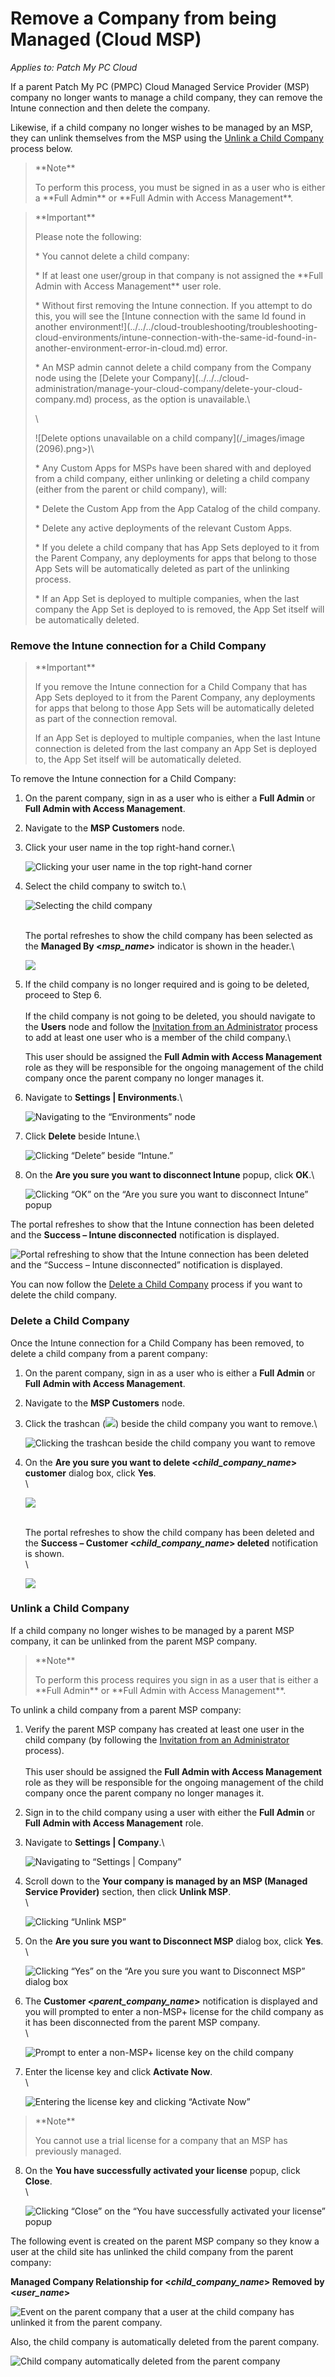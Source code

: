 # Remove a Company from being Managed (Cloud MSP)

_Applies to: Patch My PC Cloud_

If a parent Patch My PC (PMPC) Cloud Managed Service Provider (MSP) company no longer wants to manage a child company, they can remove the Intune connection and then delete the company.

Likewise, if a child company no longer wishes to be managed by an MSP, they can unlink themselves from the MSP using the [Unlink a Child Company](remove-a-company-from-being-managed-cloud-msp.md#unlink-a-child-company) process below.

<blockquote class="wp-block-quote">
<p>**Note**</p>
<p>To perform this process, you must be signed in as a user who is either a **Full Admin** or **Full Admin with Access Management**.</p>
</blockquote>

<blockquote class="wp-block-quote">
<p>**Important**</p>
<p>Please note the following:</p>
<p>* You cannot delete a child company:</p>
<p>* If at least one user/group in that company is not assigned the **Full Admin with Access Management** user role.</p>
<p>* Without first removing the Intune connection. If you attempt to do this, you will see the [Intune connection with the same Id found in another environment!](../../../cloud-troubleshooting/troubleshooting-cloud-environments/intune-connection-with-the-same-id-found-in-another-environment-error-in-cloud.md) error.</p>
<p>* An MSP admin cannot delete a child company from the Company node using the [Delete your Company](../../../cloud-administration/manage-your-cloud-company/delete-your-cloud-company.md) process, as the option is unavailable.\</p>
<p>\</p>
<p>![Delete options unavailable on a child company](/_images/image (2096).png>)\</p>
<p>* Any Custom Apps for MSPs have been shared with and deployed from a child company, either unlinking or deleting a child company (either from the parent or child company), will:</p>
<p>* Delete the Custom App from the App Catalog of the child company.</p>
<p>* Delete any active deployments of the relevant Custom Apps.</p>
<p>* If you delete a child company that has App Sets deployed to it from the Parent Company, any deployments for apps that belong to those App Sets will be automatically deleted as part of the unlinking process.</p>
<p>* If an App Set is deployed to multiple companies, when the last company the App Set is deployed to is removed, the App Set itself will be automatically deleted.</p>
</blockquote>

### Remove the Intune connection for a Child Company

<blockquote class="wp-block-quote">
<p>**Important**</p>
<p>If you remove the Intune connection for a Child Company that has App Sets deployed to it from the Parent Company, any deployments for apps that belong to those  App Sets will be automatically deleted as part of the connection removal.</p>
<p>If an App Set is deployed to multiple companies, when the last Intune connection is deleted from the last company an App Set is deployed to, the App Set itself will be automatically deleted.</p>
</blockquote>

To remove the Intune connection for a Child Company:

1. On the parent company, sign in as a user who is either a **Full Admin** or **Full Admin with Access Management**.
2. Navigate to the **MSP Customers** node.
3.  Click your user name in the top right-hand corner.\


    ![Clicking  your user name in the top right-hand corner](/_images/image-(367).png "Clicking  your user name in the top right-hand corner")


4.  Select the child company to switch to.\


    ![Selecting the child company](/_images/image-(368).png "Selecting the child company")

    \
    The portal refreshes to show the child company has been selected as the **Managed By <**_**msp\_name**_**>** indicator is shown in the header.\


    ![](/_images/image-(369).png "")
5.  If the child company is no longer required and is going to be deleted, proceed to Step 6.\
    \
    If the child company is not going to be deleted, you should navigate to the **Users** node and follow the [Invitation from an Administrator](../../../cloud-administration/manage-cloud-users/add-a-cloud-user.md#invitation-from-an-administrator) process to add at least one user who is a member of the child company.\


    This user should be assigned the **Full Admin with Access Management** role as they will be responsible for the ongoing management of the child company once the parent company no longer manages it.
6.  Navigate to **Settings | Environments**.\


    ![Navigating to the “Environments” node](/_images/image-(370).png "Navigating to the “Environments” node")


7.  Click **Delete** beside Intune.\


    ![Clicking “Delete” beside “Intune.”](/_images/image-(371).png "Clicking “Delete” beside “Intune.”")


8.  On the **Are you sure you want to disconnect Intune** popup, click **OK**.\


    ![Clicking “OK” on the “Are you sure you want to disconnect Intune” popup](/_images/image-(372).png "Clicking “OK” on the “Are you sure you want to disconnect Intune” popup")



The portal refreshes to show that the Intune connection has been deleted and the **Success – Intune disconnected** notification is displayed.

![Portal refreshing to show that the Intune connection has been deleted and the “Success – Intune disconnected” notification is displayed.](/_images/image-(373).png "Portal refreshing to show that the Intune connection has been deleted and the “Success – Intune disconnected” notification is displayed.")

You can now follow the [Delete a Child Company](remove-a-company-from-being-managed-cloud-msp.md#delete-a-child-company) process if you want to delete the child company.

### Delete a Child Company

Once the Intune connection for a Child Company has been removed, to delete a child company from a parent company:

1. On the parent company, sign in as a user who is either a **Full Admin** or **Full Admin with Access Management**.
2. Navigate to the **MSP Customers** node.
3.  Click the trashcan (![](/_images/image-(2098).png>)) beside the child company you want to remove.\


    ![Clicking the trashcan beside the child company you want to remove](/_images/image-(2099).png "Clicking the trashcan beside the child company you want to remove")


4.  On the **Are you sure you want to delete <**_**child\_company\_name**_**> customer** dialog  box, click **Yes**.\
    \


    ![](/_images/image-(2100).png "")

    \
    The portal refreshes to show the child company has been deleted and the **Success – Customer <**_**child\_company\_name**_**> deleted** notification is shown.\
    \


    ![](/_images/image-(2101).png "")

### Unlink a Child Company

If a child company no longer wishes to be managed by a parent MSP company, it can be unlinked from the parent MSP company.

<blockquote class="wp-block-quote">
<p>**Note**</p>
<p>To perform this process requires you sign in as a user that is either a **Full Admin** or **Full Admin with Access Management**.</p>
</blockquote>

To unlink a child company from a parent MSP company:

1. Verify the parent MSP company has created at least one user in the child company (by following the [Invitation from an Administrator](../../../cloud-administration/manage-cloud-users/add-a-cloud-user.md#invitation-from-an-administrator) process).\
   \
   This user should be assigned the **Full Admin with Access Management** role as they will be responsible for the ongoing management of the child company once the parent company no longer manages it.
2. Sign in to the child company using a user with either the **Full Admin** or **Full Admin with Access Management** role.
3.  Navigate to **Settings | Company**.\


    ![Navigating to “Settings | Company”](/_images/image-(2102).png "Navigating to “Settings | Company”")


4.  Scroll down to the **Your company is managed by an MSP (Managed Service Provider)** section, then click **Unlink MSP**.\
    \


    ![Clicking “Unlink MSP”](/_images/image-(2103).png "Clicking “Unlink MSP”")


5.  On the **Are you sure you want to Disconnect MSP** dialog box, click **Yes**.\
    \


    ![Clicking “Yes” on the “Are you sure you want to Disconnect MSP” dialog box](/_images/image-(2104).png "Clicking “Yes” on the “Are you sure you want to Disconnect MSP” dialog box")


6.  The **Customer <**_**parent\_company\_name**_**>** notification is displayed and you will prompted to enter a non-MSP+ license for the child company as it has been disconnected from the parent MSP company.\
    \


    ![Prompt to enter a non-MSP+ license key on the child company](/_images/image-(2105).png "Prompt to enter a non-MSP+ license key on the child company")


7.  Enter the license key and click **Activate Now**.\
    \


    ![Entering the license key and clicking “Activate Now”](/_images/image-(103).png "Entering the license key and clicking “Activate Now”")

<blockquote class="wp-block-quote">
<p>**Note**</p>
<p>You cannot use a trial license for a company that an MSP has previously managed.</p>
</blockquote>

8.  On the **You have successfully activated your license** popup, click **Close**.\
    \


    ![Clicking “Close” on the “You have successfully activated your license” popup](/_images/image-(2107).png "Clicking “Close” on the “You have successfully activated your license” popup")

The following event is created on the parent MSP company so they know a user at the child site has unlinked the child company from the parent company:

**Managed Company Relationship for <**_**child\_company\_name**_**> Removed by <**_**user\_name**_**>**

![Event on the parent company that a user at the child company has unlinked it from the parent company.](/_images/image-(2108).png "Event on the parent company that a user at the child company has unlinked it from the parent company.")

Also, the child company is automatically deleted from the parent company.

![Child company automatically deleted from the parent company](/_images/image-(2109).png "Child company automatically deleted from the parent company")